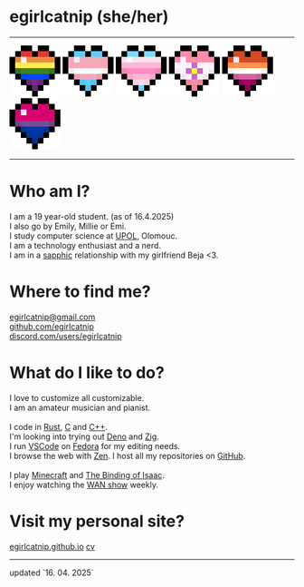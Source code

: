 # egirlcatnip (she/her)

<hr>

![Rainbow](/assets/img/hearts/rainbow.webp)
![Transgender](/assets/img/hearts/trans.webp)
![Transfemme](/assets/img/hearts/transfemme.webp)
![Sapphic](/assets/img/hearts/sapphic.webp)
![Lesbian](/assets/img/hearts/lesbian.webp)
![Bisexual](/assets/img/hearts/bisexual.webp)

<hr>

# Who am I?

I am a 19 year-old student. (as of 16.4.2025)
<br> 
I also go by Emily, Millie or Emi.
<br> 
I study computer science at [UPOL](https://inf.upol.cz), Olomouc.
<br> 
I am a technology enthusiast and a nerd.
<br> 
I am in a [sapphic](https://en.wikipedia.org/wiki/Sapphism) relationship with my girlfriend Beja <3.

# Where to find me?

[egirlcatnip@gmail.com](mailto:egirlcatnip@gmail.com)
<br> 
[github.com/egirlcatnip](https://github.com/egirlcatnip)
<br> 
[discord.com/users/egirlcatnip](https://discord.com/users/egirlcatnip)


# What do I like to do?

I love to customize all customizable.
<br>
I am an amateur musician and pianist.
<br>
<br>
I code in [Rust](https://wikipedia.org/wiki/Rust_(programming_language)), [C](https://wikipedia.org/wiki/C_(programming_language)) and [C++](https://wikipedia.org/wiki/C++_(programming_language)).
<br>
I'm looking into trying out [Deno](https://wikipedia.org/wiki/Deno(Software)) and [Zig](https://wikipedia.org/wiki/Zig(programming_language)).
<br>
I run [VSCode](https://en.wikipedia.org/wiki/Visual_Studio_Code) on [Fedora](https://wikipedia.org/wiki/Fedora_Linux) for my editing needs.
<br>
I browse the web with [Zen](https://wikipedia.org/wiki/Zen_Browser). I host all my repositories on [GitHub](https://wikipedia.org/wiki/GitHub).
<br>
<br>
I play [Minecraft](https://wikipedia.org/wiki/Minecraft) and [The Binding of Isaac](https://en.wikipedia.org/wiki/The_Binding_of_Isaac:_Rebirth).
<br>
I enjoy watching the [WAN show](https://youtube.com/playlist?list=PL8mG-RkN2uTw7PhlnAr4pZZz2QubIbujH) weekly.

# Visit my personal site?

[egirlcatnip.github.io](https://egirlcatnip.github.io/) 
[cv](https://egirlcatnip.github.io/cv)

<hr>
updated `16. 04. 2025`
